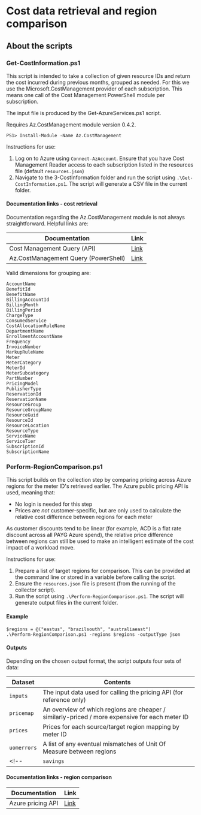 # Cost data retrieval and region comparison

## About the scripts

### Get-CostInformation.ps1

This script is intended to take a collection of given resource IDs and return the cost incurred during previous months, grouped as needed. For this we use the Microsoft.CostManagement provider of each subscription. This means one call of the Cost Management PowerShell module per subscription.

The input file is produced by the Get-AzureServices.ps1 script.

Requires Az.CostManagement module version 0.4.2.

`PS1> Install-Module -Name Az.CostManagement`

Instructions for use:

1. Log on to Azure using `Connect-AzAccount`. Ensure that you have Cost Management Reader access to each subscription listed in the resources file (default `resources.json`)
2. Navigate to the 3-CostInformation folder and run the script using `.\Get-CostInformation.ps1`. The script will generate a CSV file in the current folder.

#### Documentation links - cost retrieval
Documentation regarding the Az.CostManagement module is not always straightforward. Helpful links are:

| Documentation | Link |
| -------- | ------- |
| Cost Management Query (API) | [Link](https://learn.microsoft.com/en-us/rest/api/cost-management/query/usage) |
| Az.CostManagement Query (PowerShell) | [Link](https://learn.microsoft.com/en-us/powershell/module/az.costmanagement/invoke-azcostmanagementquery) |

Valid dimensions for grouping are:

``` text
AccountName
BenefitId
BenefitName
BillingAccountId
BillingMonth
BillingPeriod
ChargeType
ConsumedService
CostAllocationRuleName
DepartmentName
EnrollmentAccountName
Frequency
InvoiceNumber
MarkupRuleName
Meter
MeterCategory
MeterId
MeterSubcategory
PartNumber
PricingModel
PublisherType
ReservationId
ReservationName
ResourceGroup
ResourceGroupName
ResourceGuid
ResourceId
ResourceLocation
ResourceType
ServiceName
ServiceTier
SubscriptionId
SubscriptionName
```

### Perform-RegionComparison.ps1

This script builds on the collection step by comparing pricing across Azure regions for the meter ID's retrieved earlier.
The Azure public pricing API is used, meaning that:
* No login is needed for this step
* Prices are *not* customer-specific, but are only used to calculate the relative cost difference between regions for each meter

As customer discounts tend to be linear (for example, ACD is a flat rate discount across all PAYG Azure spend), the relative price difference between regions can still be used to make an intelligent estimate of the cost impact of a workload move.

Instructions for use:

1. Prepare a list of target regions for comparison. This can be provided at the command line or stored in a variable before calling the script.
2. Ensure the `resources.json` file is present (from the running of the collector script).
2. Run the script using `.\Perform-RegionComparison.ps1`. The script will generate output files in the current folder.

#### Example

``` text
$regions = @("eastus", "brazilsouth", "australiaeast")
.\Perform-RegionComparison.ps1 -regions $regions -outputType json
```

#### Outputs

Depending on the chosen output format, the script outputs four sets of data:

| Dataset | Contents |
| -------- | ------- |
| `inputs` | The input data used for calling the pricing API (for reference only) |
| `pricemap` | An overview of which regions are cheaper / similarly-priced / more expensive for each meter ID |
| `prices` | Prices for each source/target region mapping by meter ID |
| `uomerrors` | A list of any eventual mismatches of Unit Of Measure between regions |
<!-- | `savings` | An estimate of the potential savings for each target region | -->

#### Documentation links - region comparison

| Documentation | Link |
| -------- | ------- |
| Azure pricing API | [Link](https://learn.microsoft.com/en-us/rest/api/cost-management/retail-prices/azure-retail-prices) |
